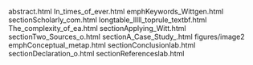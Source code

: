 abstract.html
In_times_of_ever.html
emphKeywords_Wittgen.html
sectionScholarly_com.html
longtable_lllll_toprule_textbf.html
The_complexity_of_ea.html
sectionApplying_Witt.html
sectionTwo_Sources_o.html
sectionA_Case_Study_.html
figures/image2
emphConceptual_metap.html
sectionConclusionlab.html
sectionDeclaration_o.html
sectionReferenceslab.html